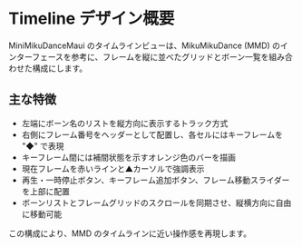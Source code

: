 # Timeline デザイン概要

MiniMikuDanceMaui のタイムラインビューは、MikuMikuDance (MMD) のインターフェースを参考に、フレームを縦に並べたグリッドとボーン一覧を組み合わせた構成にします。

## 主な特徴

- 左端にボーン名のリストを縦方向に表示するトラック方式
- 右側にフレーム番号をヘッダーとして配置し、各セルにはキーフレームを "◆" で表現
- キーフレーム間には補間状態を示すオレンジ色のバーを描画
- 現在フレームを赤いラインと▲カーソルで強調表示
- 再生・一時停止ボタン、キーフレーム追加ボタン、フレーム移動スライダーを上部に配置
- ボーンリストとフレームグリッドのスクロールを同期させ、縦横方向に自由に移動可能

この構成により、MMD のタイムラインに近い操作感を再現します。
